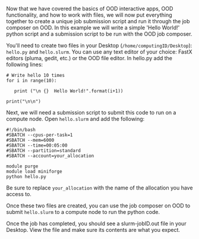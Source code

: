 Now that we have covered the basics of OOD interactive apps, OOD functionality, and how to work with files, we will now put everything together to create a unique job submission script and run it through the job composer on OOD. In this example we will write a simple 'Hello World!' python script and a submission script to be run with the OOD job composer.

You'll need to create two files in your Desktop (```/home/computingID/Desktop```): ```hello.py``` and ```hello.slurm```. You can use any text editor of your choice: FastX editors (pluma, gedit, etc.) or the  OOD file editor. In hello.py add the following lines:

```
# Write hello 10 times
for i in range(10):
    
   print ("\n {}  Hello World!".format(i+1))

print("\n\n")
```

Next, we will need a submission script to submit this code to run on a compute node. Open ```hello.slurm``` and add the following:

```
#!/bin/bash
#SBATCH --cpus-per-task=1            
#SBATCH --mem=6000            
#SBATCH --time=00:05:00       
#SBATCH --partition=standard    
#SBATCH --account=your_allocation

module purge
module load miniforge
python hello.py
```

Be sure to replace ```your_allocation``` with the name of the allocation you have access to.

Once these two files are created, you can use the job composer on OOD to submit ```hello.slurm``` to a compute node to run the python code.

Once the job has completed, you should see a slurm-jobID.out file in your Desktop. View the file and make sure its contents are what you expect.

